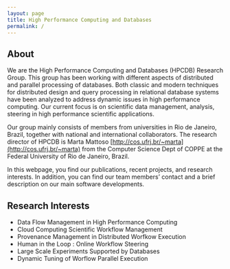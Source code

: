 ```yaml
---
layout: page
title: High Performance Computing and Databases 
permalink: /
---
```


## About

We are the High Performance Computing and Databases (HPCDB) Research Group. This group has been working with different aspects of distributed and parallel processing of databases. Both classic and modern techniques for distributed design and query processing in relational database systems have been analyzed to address dynamic issues in high performance computing. Our current focus is on scientific data management, analysis, steering in high performance scientific applications.

Our group mainly consists of members from universities in Rio de Janeiro, Brazil, together with national and international collaborators. The research director of HPCDB is Marta Mattoso [http://cos.ufrj.br/~marta](http://cos.ufrj.br/~marta) from the Computer Science Dept of COPPE at the Federal University of Rio de Janeiro, Brazil.

In this webpage, you find our publications, recent projects, and research interests. In addition, you can find our team members’ contact and a brief description on our main software developments. 

## Research Interests

* Data Flow Management in High Performance Computing
* Cloud Computing Scientific Workflow Management
* Provenance Management in Distributed Worfkow Execution
* Human in the Loop : Online Workflow Steering
* Large Scale Experiments Supported by Databases
* Dynamic Tuning of Worflow Parallel Execution

